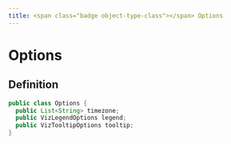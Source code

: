 ```yaml
---
title: <span class="badge object-type-class"></span> Options
---
```

# <span class="badge object-type-class"></span> Options

## Definition

```java
public class Options {
  public List<String> timezone;
  public VizLegendOptions legend;
  public VizTooltipOptions tooltip;
}
```
